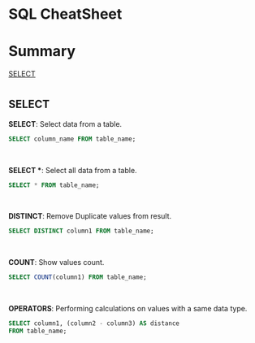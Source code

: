 # SQL CheatSheet

# Summary

[SELECT](#select)

#
## SELECT

**SELECT**: Select data from a table.

```sql
SELECT column_name FROM table_name;
```

<br>

**SELECT \***: Select all data from a table.

```sql
SELECT * FROM table_name;
```

<br>

**DISTINCT**: Remove Duplicate values from result.

```sql
SELECT DISTINCT column1 FROM table_name;
```

<br>

**COUNT**: Show values count.

```sql
SELECT COUNT(column1) FROM table_name;
```

<br>

**OPERATORS**: Performing calculations on values with a same data type.

```sql
SELECT column1, (column2 - column3) AS distance
FROM table_name;
```
